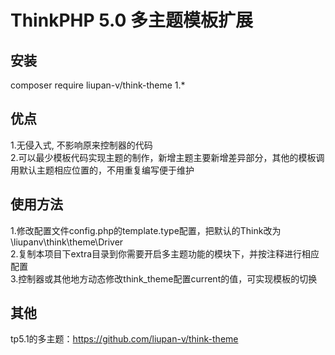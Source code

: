 ThinkPHP 5.0 多主题模板扩展
===============

## 安装
composer require liupan-v/think-theme 1.*<br/>

## 优点
1.无侵入式, 不影响原来控制器的代码<br/>
2.可以最少模板代码实现主题的制作，新增主题主要新增差异部分，其他的模板调用默认主题相应位置的，不用重复编写便于维护

## 使用方法
1.修改配置文件config.php的template.type配置，把默认的Think改为\liupanv\think\theme\Driver<br/>
2.复制本项目下extra目录到你需要开启多主题功能的模块下，并按注释进行相应配置<br/>
3.控制器或其他地方动态修改think_theme配置current的值，可实现模板的切换

## 其他
tp5.1的多主题：https://github.com/liupan-v/think-theme